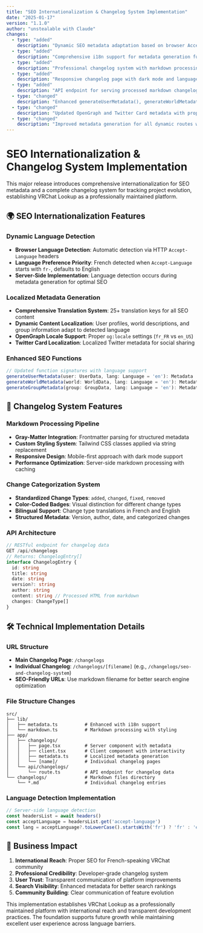 ```yaml
---
title: "SEO Internationalization & Changelog System Implementation"
date: "2025-01-17"
version: "1.1.0"
author: "unstealable with Claude"
changes:
  - type: "added"
    description: "Dynamic SEO metadata adaptation based on browser Accept-Language headers"
  - type: "added"
    description: "Comprehensive i18n support for metadata generation functions"
  - type: "added"
    description: "Professional changelog system with markdown processing and custom styling"
  - type: "added"
    description: "Responsive changelog page with dark mode and language switching"
  - type: "added"
    description: "API endpoint for serving processed markdown changelog entries"
  - type: "changed"
    description: "Enhanced generateUserMetadata(), generateWorldMetadata(), and generateGroupMetadata() with language parameters"
  - type: "changed"
    description: "Updated OpenGraph and Twitter Card metadata with proper locale settings (fr_FR/en_US)"
  - type: "changed"
    description: "Improved metadata generation for all dynamic routes with language detection"
---
```


# SEO Internationalization & Changelog System Implementation

This major release introduces comprehensive internationalization for SEO metadata and a complete changelog system for tracking project evolution, establishing VRChat Lookup as a professionally maintained platform.

## 🌍 SEO Internationalization Features

### Dynamic Language Detection
- **Browser Language Detection**: Automatic detection via HTTP `Accept-Language` headers
- **Language Preference Priority**: French detected when `Accept-Language` starts with `fr-`, defaults to English
- **Server-Side Implementation**: Language detection occurs during metadata generation for optimal SEO

### Localized Metadata Generation
- **Comprehensive Translation System**: 25+ translation keys for all SEO content
- **Dynamic Content Localization**: User profiles, world descriptions, and group information adapt to detected language
- **OpenGraph Locale Support**: Proper `og:locale` settings (`fr_FR` vs `en_US`)
- **Twitter Card Localization**: Localized Twitter metadata for social sharing

### Enhanced SEO Functions
```typescript
// Updated function signatures with language support
generateUserMetadata(user: UserData, lang: Language = 'en'): Metadata
generateWorldMetadata(world: WorldData, lang: Language = 'en'): Metadata  
generateGroupMetadata(group: GroupData, lang: Language = 'en'): Metadata
```

## 📝 Changelog System Features

### Markdown Processing Pipeline
- **Gray-Matter Integration**: Frontmatter parsing for structured metadata
- **Custom Styling System**: Tailwind CSS classes applied via string replacement
- **Responsive Design**: Mobile-first approach with dark mode support
- **Performance Optimization**: Server-side markdown processing with caching

### Change Categorization System
- **Standardized Change Types**: `added`, `changed`, `fixed`, `removed`
- **Color-Coded Badges**: Visual distinction for different change types
- **Bilingual Support**: Change type translations in French and English
- **Structured Metadata**: Version, author, date, and categorized changes

### API Architecture
```typescript
// RESTful endpoint for changelog data
GET /api/changelogs
// Returns: ChangelogEntry[]
interface ChangelogEntry {
  id: string
  title: string
  date: string
  version?: string
  author: string
  content: string // Processed HTML from markdown
  changes: ChangeType[]
}
```

## 🛠️ Technical Implementation Details

### URL Structure
- **Main Changelog Page**: `/changelogs`
- **Individual Changelog**: `/changelogs/[filename]` (e.g., `/changelogs/seo-and-changelog-system`)
- **SEO-Friendly URLs**: Use markdown filename for better search engine optimization

### File Structure Changes
```
src/
├── lib/
│   ├── metadata.ts          # Enhanced with i18n support
│   └── markdown.ts          # Markdown processing with styling
├── app/
│   ├── changelogs/
│   │   ├── page.tsx         # Server component with metadata
│   │   ├── client.tsx       # Client component with interactivity
│   │   ├── metadata.ts      # Localized metadata generation
│   │   └── [name]/          # Individual changelog pages
│   └── api/changelogs/
│       └── route.ts         # API endpoint for changelog data
└── changelogs/              # Markdown files directory
    └── *.md                 # Individual changelog entries
```

### Language Detection Implementation
```typescript
// Server-side language detection
const headersList = await headers()
const acceptLanguage = headersList.get('accept-language')
const lang = acceptLanguage?.toLowerCase().startsWith('fr') ? 'fr' : 'en'
```

## 🎯 Business Impact

1. **International Reach**: Proper SEO for French-speaking VRChat community
2. **Professional Credibility**: Developer-grade changelog system
3. **User Trust**: Transparent communication of platform improvements
4. **Search Visibility**: Enhanced metadata for better search rankings
5. **Community Building**: Clear communication of feature evolution

This implementation establishes VRChat Lookup as a professionally maintained platform with international reach and transparent development practices. The foundation supports future growth while maintaining excellent user experience across language barriers.
